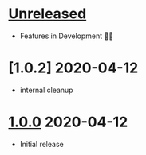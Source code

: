 # [Unreleased]

- Features in Development 👨‍💻

# [1.0.2] 2020-04-12

- internal cleanup

# [1.0.0] 2020-04-12

- Initial release

[Unreleased]: https://github.com/EPIVISION/vscode-file-header/tree/master
[1.0.0]: https://github.com/EPIVISION/vscode-file-header/releases/tag/1.0.1
